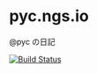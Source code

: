 pyc.ngs.io
==========

@pyc の日記

[![Build Status](https://travis-ci.org/ngsio/pyc.ngs.io.png?branch=master)](https://travis-ci.org/ngsio/pyc.ngs.io)